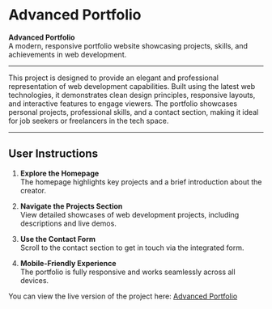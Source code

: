 # Advanced Portfolio

**Advanced Portfolio**  
A modern, responsive portfolio website showcasing projects, skills, and 
achievements in web development.

---

This project is designed to provide an elegant and professional 
representation of web development capabilities. Built using the latest web 
technologies, it demonstrates clean design principles, responsive layouts, 
and interactive features to engage viewers. The portfolio showcases 
personal projects, professional skills, and a contact section, making it 
ideal for job seekers or freelancers in the tech space.

---

## User Instructions

1. **Explore the Homepage**  
   The homepage highlights key projects and a brief introduction about the 
creator.

2. **Navigate the Projects Section**  
   View detailed showcases of web development projects, including 
descriptions and live demos.

3. **Use the Contact Form**  
   Scroll to the contact section to get in touch via the integrated form.

4. **Mobile-Friendly Experience**  
   The portfolio is fully responsive and works seamlessly across all 
devices.

You can view the live version of the project here: [Advanced 
Portfolio](https://hcheem4.github.io/Advanced-Portfolio/)

